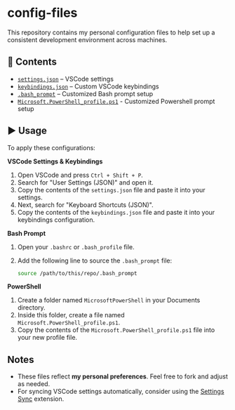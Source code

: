 # config-files

This repository contains my personal configuration files to help set up a consistent development environment across machines.

## 📝 Contents

- [`settings.json`](./settings.json) – VSCode settings
- [`keybindings.json`](./keybindings.json) – Custom VSCode keybindings
- [`.bash_prompt`](./.bash_prompt) – Customized Bash prompt setup
- [`Microsoft.PowerShell_profile.ps1`](./.Microsoft.PowerShell_profile.ps1) - Customized Powershell prompt setup

## ▶️ Usage

To apply these configurations:

**VSCode Settings & Keybindings**

1. Open VSCode and press `Ctrl + Shift + P`.
2. Search for "User Settings (JSON)" and open it.
3. Copy the contents of the `settings.json` file and paste it into your settings.
4. Next, search for "Keyboard Shortcuts (JSON)".
5. Copy the contents of the `keybindings.json` file and paste it into your keybindings configuration.

**Bash Prompt**

1. Open your `.bashrc` or `.bash_profile` file.
2. Add the following line to source the `.bash_prompt` file:
   
   ```bash
   source /path/to/this/repo/.bash_prompt
   ```
   
**PowerShell**

1. Create a folder named `MicrosoftPowerShell` in your Documents directory.
2. Inside this folder, create a file named `Microsoft.PowerShell_profile.ps1`.
3. Copy the contents of the `Microsoft.PowerShell_profile.ps1` file into your new profile file.


## Notes

- These files reflect **my personal preferences**. Feel free to fork and adjust as needed.
- For syncing VSCode settings automatically, consider using the [Settings Sync](https://marketplace.visualstudio.com/items?itemName=Shan.code-settings-sync) extension.
